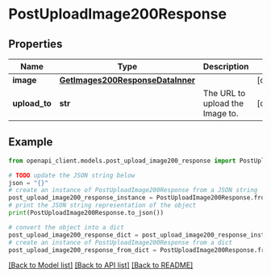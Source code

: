 # PostUploadImage200Response


## Properties

Name | Type | Description | Notes
------------ | ------------- | ------------- | -------------
**image** | [**GetImages200ResponseDataInner**](GetImages200ResponseDataInner.md) |  | [optional] 
**upload_to** | **str** | The URL to upload the Image to. | [optional] 

## Example

```python
from openapi_client.models.post_upload_image200_response import PostUploadImage200Response

# TODO update the JSON string below
json = "{}"
# create an instance of PostUploadImage200Response from a JSON string
post_upload_image200_response_instance = PostUploadImage200Response.from_json(json)
# print the JSON string representation of the object
print(PostUploadImage200Response.to_json())

# convert the object into a dict
post_upload_image200_response_dict = post_upload_image200_response_instance.to_dict()
# create an instance of PostUploadImage200Response from a dict
post_upload_image200_response_from_dict = PostUploadImage200Response.from_dict(post_upload_image200_response_dict)
```
[[Back to Model list]](../README.md#documentation-for-models) [[Back to API list]](../README.md#documentation-for-api-endpoints) [[Back to README]](../README.md)


